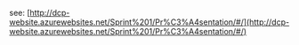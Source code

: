 see: [http://dcp-website.azurewebsites.net/Sprint%201/Pr%C3%A4sentation/#/](http://dcp-website.azurewebsites.net/Sprint%201/Pr%C3%A4sentation/#/)
